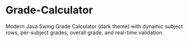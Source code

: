 # Grade-Calculator
Modern Java Swing Grade Calculator (dark theme) with dynamic subject rows, per-subject grades, overall grade, and real-time validation.

